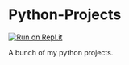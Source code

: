 # Python-Projects
[![Run on Repl.it](https://repl.it/badge/github/Explosion-Scratch/Python-Projects)](https://repl.it/github/Explosion-Scratch/Python-Projects)

A bunch of my python projects.

